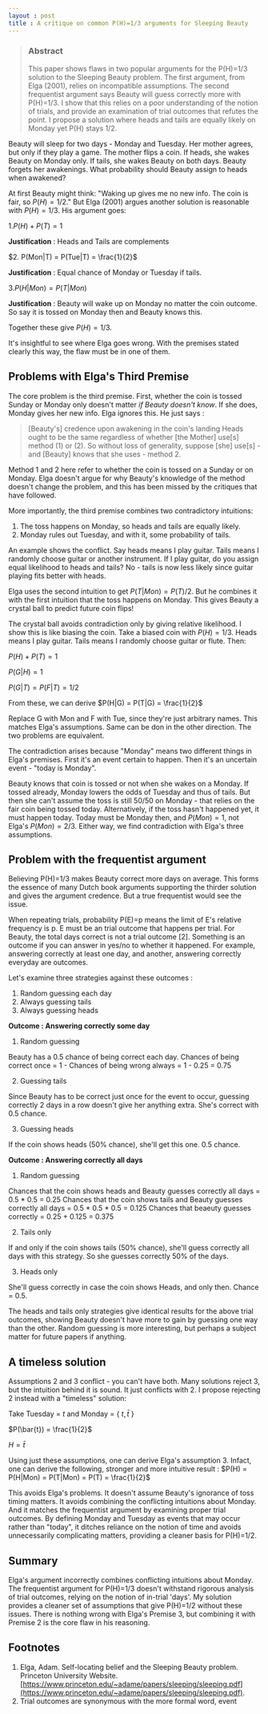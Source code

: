 ```yaml
---
layout : post
title : A critique on common P(H)=1/3 arguments for Sleeping Beauty
---
```



> ### Abstract
> This paper shows flaws in two popular arguments for the P(H)=1/3 solution to the Sleeping Beauty problem. The first argument, from Elga (2001), relies on incompatible assumptions. The second frequentist argument says Beauty will guess correctly more with P(H)=1/3. I show that this relies on a poor understanding of the notion of trials, and provide an examination of trial outcomes that refutes the point. I propose a solution where heads and tails are equally likely on Monday yet P(H) stays 1/2.

Beauty will sleep for two days - Monday and Tuesday. Her mother agrees, but only if they play a game. The mother flips a coin. If heads, she wakes Beauty on Monday only. If tails, she wakes Beauty on both days. Beauty forgets her awakenings. What probability should Beauty assign to heads when awakened?

At first Beauty might think: "Waking up gives me no new info. The coin is fair, so $P(H) = 1/2$." But Elga (2001) argues another solution is reasonable with $P(H) = 1/3$. His argument goes:


$1. P(H) + P(T) = 1$

__Justification__ : Heads and Tails are complements

$2. P(Mon|T) = P(Tue|T) = \frac{1}{2}$

__Justification__ : Equal chance of Monday or Tuesday if tails.

$3. P(H|Mon) = P(T|Mon)$

__Justification__ : Beauty will wake up on Monday no matter the coin outcome. So say it is tossed on Monday then and Beauty knows this.

Together these give $P(H) = 1/3$.

It's insightful to see where Elga goes wrong. With the premises stated clearly this way, the flaw must be in one of them.

## Problems with Elga's Third Premise

The core problem is the third premise. First, whether the coin is tossed Sunday or Monday only doesn't matter _if Beauty doesn't know_. If she does, Monday gives her new info. Elga ignores this. He just says :

> [Beauty's] credence upon awakening in the coin's landing Heads ought to be the same regardless of whether [the Mother] use[s] method (1) or (2). So without loss of generality, suppose [she] use[s] - and [Beauty] knows that she uses - method 2. 

Method 1 and 2 here refer to whether the coin is tossed on a Sunday or on Monday. Elga doesn't argue for why Beauty's knowledge of the method doesn't change the problem, and this has been missed by the critiques that have followed. 

More importantly, the third premise combines two contradictory intuitions:

1. The toss happens on Monday, so heads and tails are equally likely.
1. Monday rules out Tuesday, and with it, some probability of tails. 

An example shows the conflict. Say heads means I play guitar. Tails means I randomly choose guitar or another instrument. If I play guitar, do you assign equal likelihood to heads and tails? No - tails is now less likely since guitar playing fits better with heads.

Elga uses the second intuition to get $P(T|Mon) = P(T)/2$. But he combines it with the first intuition that the toss happens on Monday. This gives Beauty a crystal ball to predict future coin flips!

The crystal ball avoids contradiction only by giving relative likelihood. I show this is like biasing the coin. Take a biased coin with $P(H) = 1/3$. Heads means I play guitar. Tails means I randomly choose guitar or flute. Then:

$P(H) + P(T) = 1$

$P(G|H) = 1$

$P(G|T) = P(F|T) = 1/2$

From these, we can derive 
$P(H|G) = P(T|G) = \frac{1}{2}$

Replace G with Mon and F with Tue, since they're just arbitrary names. This matches Elga's assumptions. Same can be don in the other direction. The two problems are equivalent. 

The contradiction arises because "Monday" means two different things in Elga's premises. First it's an event certain to happen. Then it's an uncertain event - "today is Monday".

Beauty knows that coin is tossed or not when she wakes on a Monday. If tossed already, Monday lowers the odds of Tuesday and thus of tails. But then she can't assume the toss is still 50/50 on Monday - that relies on the fair coin being tossed today. Alternatively, if the toss hasn't happened yet, it must happen today. Today must be Monday then, and $P(Mon)=1$, not Elga's $P(Mon)=2/3$. Either way, we find contradiction with Elga's three assumptions. 


## Problem with the frequentist argument
Believing P(H)=1/3 makes Beauty correct more days on average. This forms the essence of many Dutch book arguments supporting the thirder solution and gives the argument credence. But a true frequentist would see the issue.

When repeating trials, probability P(E)=p means the limit of E's relative frequency is p. E must be an trial outcome that happens per trial. For Beauty, the total days correct is not a trial outcome [2]. Something is an outcome if you can answer in yes/no to whether it happened. For example,  answering correctly at least one day, and another, answering correctly everyday are outcomes.

Let's examine three strategies against these outcomes :

1. Random guessing each day
1. Always guessing tails
1. Always guessing heads


__Outcome : Answering correctly some day__
1. Random guessing

Beauty has a 0.5 chance of being correct each day. Chances of being correct once = 1 - Chances of being wrong always = 1 - 0.25 = 0.75

2. Guessing tails

Since Beauty has to be correct just once for the event to occur, guessing correctly 2 days in a row doesn't give her anything extra. She's correct with 0.5 chance.

3. Guessing heads

If the coin shows heads (50% chance), she'll get this one. 0.5 chance. 

__Outcome : Answering correctly all days__
1. Random guessing

Chances that the coin shows heads and Beauty guesses correctly all days = 0.5 * 0.5 = 0.25
Chances that the coin shows tails and Beauty guesses correctly all days = 0.5 * 0.5 * 0.5 = 0.125
Chances that beaeuty guesses correctly = 0.25 + 0.125 = 0.375

2. Tails only

If and only if the coin shows tails (50% chance), she'll guess correctly all days with this strategy. So she guesses correctly 50% of the days. 

3. Heads only

She'll guess correctly in case the coin shows Heads, and only then. Chance = 0.5. 

The heads and tails only strategies give identical results for the above trial outcomes, showing Beauty doesn't have more to gain by guessing one way than the other. Random guessing is more interesting, but perhaps a subject matter for future papers if anything.

## A timeless solution

Assumptions 2 and 3 conflict - you can't have both. Many solutions reject 3, but the intuition behind it is sound. It just conflicts with 2. I propose rejecting 2 instead with a "timeless" solution:

Take Tuesday = $t$ and Monday = { $t, \bar{t}$ }

$P(\bar{t}) = \frac{1}{2}$

$H=\bar{t}$

Using just these assumptions, one can derive Elga's assumption 3. Infact, one can derive the following, stronger and more intuitive result : 
$P(H) = P(H|Mon) = P(T|Mon) = P(T) = \frac{1}{2}$

This avoids Elga's problems. It doesn't assume Beauty's ignorance of toss timing matters. It avoids combining the conflicting intuitions about Monday. And it matches the frequentist argument by examining proper trial outcomes. By defining Monday and Tuesday as events that may occur rather than "today", it ditches reliance on the notion of time and avoids unnecessarily complicating matters, providing a cleaner basis for P(H)=1/2.

## Summary

Elga's argument incorrectly combines conflicting intuitions about Monday. The frequentist argument for P(H)=1/3 doesn't withstand rigorous analysis of trial outcomes, relying on the notion of in-trial 'days'. My solution provides a cleaner set of assumptions that give P(H)=1/2 without these issues. There is nothing wrong with Elga's Premise 3, but combining it with Premise 2 is the core flaw in his reasoning.


## Footnotes

1. Elga, Adam. Self-locating belief and the Sleeping Beauty problem. Princeton University Website. [https://www.princeton.edu/~adame/papers/sleeping/sleeping.pdf](https://www.princeton.edu/~adame/papers/sleeping/sleeping.pdf).
2. Trial outcomes are synonymous with the more formal word, event